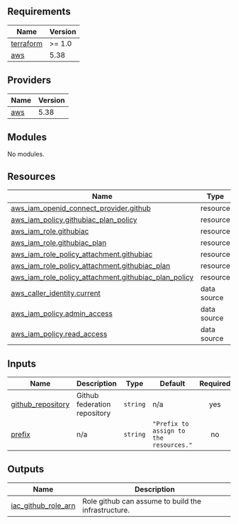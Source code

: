 <!-- BEGIN_TF_DOCS -->
## Requirements

| Name | Version |
|------|---------|
| <a name="requirement_terraform"></a> [terraform](#requirement\_terraform) | >= 1.0 |
| <a name="requirement_aws"></a> [aws](#requirement\_aws) | 5.38 |

## Providers

| Name | Version |
|------|---------|
| <a name="provider_aws"></a> [aws](#provider\_aws) | 5.38 |

## Modules

No modules.

## Resources

| Name | Type |
|------|------|
| [aws_iam_openid_connect_provider.github](https://registry.terraform.io/providers/hashicorp/aws/5.38/docs/resources/iam_openid_connect_provider) | resource |
| [aws_iam_policy.githubiac_plan_policy](https://registry.terraform.io/providers/hashicorp/aws/5.38/docs/resources/iam_policy) | resource |
| [aws_iam_role.githubiac](https://registry.terraform.io/providers/hashicorp/aws/5.38/docs/resources/iam_role) | resource |
| [aws_iam_role.githubiac_plan](https://registry.terraform.io/providers/hashicorp/aws/5.38/docs/resources/iam_role) | resource |
| [aws_iam_role_policy_attachment.githubiac](https://registry.terraform.io/providers/hashicorp/aws/5.38/docs/resources/iam_role_policy_attachment) | resource |
| [aws_iam_role_policy_attachment.githubiac_plan](https://registry.terraform.io/providers/hashicorp/aws/5.38/docs/resources/iam_role_policy_attachment) | resource |
| [aws_iam_role_policy_attachment.githubiac_plan_policy](https://registry.terraform.io/providers/hashicorp/aws/5.38/docs/resources/iam_role_policy_attachment) | resource |
| [aws_caller_identity.current](https://registry.terraform.io/providers/hashicorp/aws/5.38/docs/data-sources/caller_identity) | data source |
| [aws_iam_policy.admin_access](https://registry.terraform.io/providers/hashicorp/aws/5.38/docs/data-sources/iam_policy) | data source |
| [aws_iam_policy.read_access](https://registry.terraform.io/providers/hashicorp/aws/5.38/docs/data-sources/iam_policy) | data source |

## Inputs

| Name | Description | Type | Default | Required |
|------|-------------|------|---------|:--------:|
| <a name="input_github_repository"></a> [github\_repository](#input\_github\_repository) | Github federation repository | `string` | n/a | yes |
| <a name="input_prefix"></a> [prefix](#input\_prefix) | n/a | `string` | `"Prefix to assign to the resources."` | no |

## Outputs

| Name | Description |
|------|-------------|
| <a name="output_iac_github_role_arn"></a> [iac\_github\_role\_arn](#output\_iac\_github\_role\_arn) | Role github can assume to build the infrastructure. |
<!-- END_TF_DOCS -->